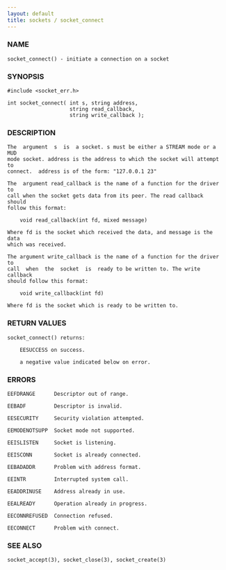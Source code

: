 ```yaml
---
layout: default
title: sockets / socket_connect
---
```


### NAME

    socket_connect() - initiate a connection on a socket


### SYNOPSIS

    #include <socket_err.h>

    int socket_connect( int s, string address,
                        string read_callback,
                        string write_callback );


### DESCRIPTION

    The  argument  s  is  a socket. s must be either a STREAM mode or a MUD
    mode socket. address is the address to which the socket will attempt to
    connect.  address is of the form: "127.0.0.1 23"

    The  argument read_callback is the name of a function for the driver to
    call when the socket gets data from its peer. The read callback  should
    follow this format:

        void read_callback(int fd, mixed message)

    Where fd is the socket which received the data, and message is the data
    which was received.

    The argument write_callback is the name of a function for the driver to
    call  when  the  socket  is  ready to be written to. The write callback
    should follow this format:

        void write_callback(int fd)

    Where fd is the socket which is ready to be written to.


### RETURN VALUES

    socket_connect() returns:

        EESUCCESS on success.

        a negative value indicated below on error.


### ERRORS

    EEFDRANGE      Descriptor out of range.

    EEBADF         Descriptor is invalid.

    EESECURITY     Security violation attempted.

    EEMODENOTSUPP  Socket mode not supported.

    EEISLISTEN     Socket is listening.

    EEISCONN       Socket is already connected.

    EEBADADDR      Problem with address format.

    EEINTR         Interrupted system call.

    EEADDRINUSE    Address already in use.

    EEALREADY      Operation already in progress.

    EECONNREFUSED  Connection refused.

    EECONNECT      Problem with connect.


### SEE ALSO

    socket_accept(3), socket_close(3), socket_create(3)
